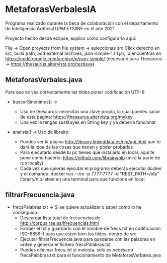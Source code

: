 # MetaforasVerbalesIA
Programa realizado durante la beca de colaboración con el departamento de Inteligencia Artificial UPM ETSIINF en el año 2021.

Proyecto hecho desde eclipse, explico como configurarlo aquí:

File -> Open proyects from file system -> seleccionas src
Click derecho en src, build path, add external archives, json-simple-1.1.1.jar, lo encuentras en https://code.google.com/archive/p/json-simple/
(necesario para Thesaurus -> https://thesaurus.altervista.org/testjava)


## MetaforasVerbales.java 

Para que se vea correctamente las tildes poner codificación UTF-8


* buscarSinonimos() -> 
	* Uso de thesaurus: necesitas una clave propia, la cual puedes sacar de esta página: https://thesaurus.altervista.org/mykey
	* Una vez la tengas sustituyes en String key y ya deberia funcionar


* analisis() -> Uso de librairy:
	 * Puedes ver la página http://librairy.linkeddata.es/nlp/api.html que te dará la idea de las cosas que tienen y poder probarlas
	 * Para ejecutarlo desde tu pc tienes que instalarlo en local, aquí te pone como hacerlo: https://github.com/librairy/nlp (mira la parte de run locally)
	 * Cada vez que quieras ejecutar el programa deberás ejecutar docker y el comando: docker run --rm -p 7777:7777 -e "REST_PATH=/nlp" librairy/nlp:latest en una terminal para que funcione en local
	 
   
   
## filtrarFrecuencia.java
	 
* frecsPalabras.txt -> Si se quiere actualizar o saber como lo he conseguido:
	* Descargar lista total de frecuencias de http://corpus.rae.es/lfrecuencias.html
	* Extraer el txt y guardarlo con el nombre de frecs.txt en codificacion ISO-8859-1 para que esten bien las tildes, dentro de src
	* Ejecutar filtrarFrecuencia.java para quedarse con las palabras en orden y generar el fichero frecsPalabras.txt 
	* Puedes eliminar frecs.txt si molesta, solo es necesario frecsPalabras.txt para el funcionamiento de MetaforasVerbales.java

